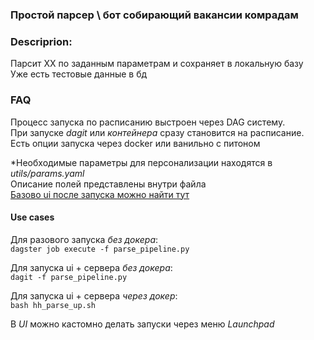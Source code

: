 ### Простой парсер \ бот собирающий вакансии комрадам

### Descriprion:
Парсит ХХ по заданным параметрам и сохраняет в локальную базу  
Уже есть тестовые данные в бд  

### FAQ

Процесс запуска по расписанию выстроен через DAG систему.  
При запуске _dagit_ или _контейнера_ сразу становится на расписание.  
Есть опции запуска через docker или ванильно с питоном  

*Необходимые параметры для персонализации находятся в *utils/params.yaml*  
Описание полей представлены внутри файла  
[Базово ui после запуска можно найти тут](http://127.0.0.1:3000/)
#### Use cases

Для разового запуска *без докера*:   
`
dagster job execute -f parse_pipeline.py
`

Для запуска ui + сервера *без докера*:  
`
dagit -f parse_pipeline.py
`

Для запуска ui + сервера *через докер*:  
`
bash hh_parse_up.sh
`

В _*UI*_ можно кастомно делать запуски через меню *Launchpad*